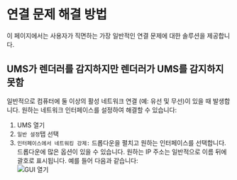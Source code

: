 # 연결 문제 해결 방법

이 페이지에서는 사용자가 직면하는 가장 일반적인 연결 문제에 대한 솔루션을 제공합니다.

## UMS가 렌더러를 감지하지만 렌더러가 UMS를 감지하지 못함

일반적으로 컴퓨터에 둘 이상의 활성 네트워크 연결 (예: 유선 및 무선)이 있을 때 발생합니다. 원하는 네트워크 인터페이스를 설정하여 해결할 수 있습니다:

1. UMS 열기
2. `일반 설정`탭 선택
3. `인터페이스에서 네트워킹 강제:` 드롭다운을 펼치고 원하는 인터페이스를 선택합니다. 드롭다운에 많은 옵션이 있을 수 있습니다. 원하는 IP 주소는 일반적으로 이름 뒤에 괄호로 표시됩니다. 예를 들어 다음과 같습니다:  
   ![GUI 열기](@site/docs/guides/img/how-to-solve-connection-problems.png)